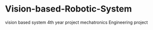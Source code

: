 # Vision-based-Robotic-System
vision based system 4th year project mechatronics Engineering project
